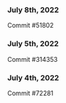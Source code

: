 ### July 8th, 2022

Commit #51802

### July 5th, 2022

Commit #314353


### July 4th, 2022

Commit #72281
